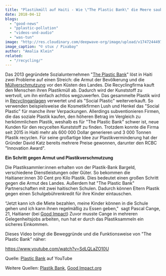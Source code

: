 ```yaml
---
title: "Plastikmüll auf Haiti - Wie \"The Plastic Bank\" die Meere sauber hält"
date: 2018-04-12
blogs: 
  - "good-news"
  - "pplastic-pollution"
  - "videos-und-audio"
  - "was-tun"
image: "http://res.cloudinary.com/deepwave-org/image/upload/v1747244497/deepwave.org/plastic-waste-3962409_1920.jpg"
image_caption: "© stux / Pixabay"
author: "Amalia Klein"
related: 
  - "/recycling/"
---
```


Das 2013 gegründete Sozialunternehmen "[The Plastic Bank](https://plasticbank.com/)" löst in Haiti zwei Probleme auf einen Streich: die Armut der Bevölkerung und die [Müllverschmutzung](https://www.deepwave.org/die-ozeane/verschmutzung/) vor den Küsten des Landes. Die Recyclingfirma kauft den Menschen ihren Plastikmüll ab. Dadurch wird der Kunststoff zu wertvoll, um ihn einfach achtlos wegzuwerfen. Das gesammelte Plastik wird in [Recyclinganlagen](https://www.deepwave.org/recycling/) verwertet und als "Social Plastic" weiterverkauft. So verwenden beispielsweise die Kosmetikfirmen Lush und Henkel das "Social Plastic" für manche ihrer Verpackungen. Allerdings subventionieren Firmen, die das soziale Plastik kaufen, den höheren Betrag im Vergleich zu herkömmlichem Plastik, weshalb es für "The Plastic Bank" schwer ist, neue Kunden für den recycelten Kunststoff zu finden. Trotzdem konnte die Firma seit 2015 in Haiti mehr als 600 000 Dollar generieren und 3 000 Tonnen Plastik recyclen. Für seine großartige Idee zur Plastikverminderung hat der Gründer David Katz bereits mehrere Preise gewonnen, darunter den RCBC "Innovation Award".

**Ein Schritt gegen Armut und Plastikverschmutzung**

Die Plastiksammler:innen erhalten von der Plastik-Bank Bargeld, verschiedene Dienstleistungen oder Güter. So bekommen die Haitianer:innen 30 Cent pro Kilo Plastik. Dies bedeutet einen großen Schritt gegen die Armut des Landes. Außerdem hat "The Plastic Bank" Partnerschaften mit zwei haitischen Schulen. Dadurch können Eltern Plastik gegen einen Schulgebührenkredit für ihre Kinder eintauschen.

“Jetzt kann ich die Miete bezahlen, meine Kinder können in die Schule gehen und ich kann ihnen regelmäßig zu Essen geben,"  sagt Pascal Cange, 21, Haitianer (bei [Good Impact](https://goodimpact.org/magazin/wie-die-plastik-bank-die-meere-sauber-h%C3%A4lt)) Zuvor musste Cange in mehreren Gelegenheitsjobs arbeiten, nun hat er durch das Plastiksammeln ein sicheres Einkommen.

Dieses Video bringt die Beweggründe und die Funktionsweise von "The Plastic Bank" näher:

https://www.youtube.com/watch?v=SdLQLaZO10U

Quelle: [Plastic Bank](https://www.youtube.com/watch?v=SdLQLaZO10U) auf YouTube

Weitere Quellen: [Plastik Bank](https://plasticbank.com/), [Good Impact.org](https://goodimpact.org/magazin/wie-die-plastik-bank-die-meere-sauber-h%C3%A4lt)
